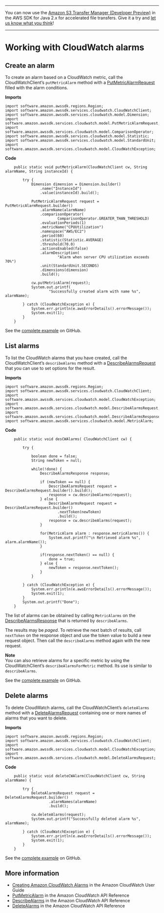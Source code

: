 --------

You can now use the [Amazon S3 Transfer Manager \(Developer Preview\)](https://bit.ly/2WQebiP) in the AWS SDK for Java 2\.x for accelerated file transfers\. Give it a try and [let us know what you think](https://bit.ly/3zT1YYM)\!

--------

# Working with CloudWatch alarms<a name="examples-cloudwatch-create-alarms"></a>

## Create an alarm<a name="create-an-alarm"></a>

To create an alarm based on a CloudWatch metric, call the CloudWatchClient’s `putMetricAlarm` method with a [PutMetricAlarmRequest](http://docs.aws.amazon.com/sdk-for-java/latest/reference/software/amazon/awssdk/services/cloudwatch/model/PutMetricAlarmRequest.html) filled with the alarm conditions\.

 **Imports** 

```
import software.amazon.awssdk.regions.Region;
import software.amazon.awssdk.services.cloudwatch.CloudWatchClient;
import software.amazon.awssdk.services.cloudwatch.model.Dimension;
import software.amazon.awssdk.services.cloudwatch.model.PutMetricAlarmRequest;
import software.amazon.awssdk.services.cloudwatch.model.ComparisonOperator;
import software.amazon.awssdk.services.cloudwatch.model.Statistic;
import software.amazon.awssdk.services.cloudwatch.model.StandardUnit;
import software.amazon.awssdk.services.cloudwatch.model.CloudWatchException;
```

 **Code** 

```
    public static void putMetricAlarm(CloudWatchClient cw, String alarmName, String instanceId) {

        try {
            Dimension dimension = Dimension.builder()
                .name("InstanceId")
                .value(instanceId).build();

            PutMetricAlarmRequest request = PutMetricAlarmRequest.builder()
                .alarmName(alarmName)
                .comparisonOperator(
                        ComparisonOperator.GREATER_THAN_THRESHOLD)
                .evaluationPeriods(1)
                .metricName("CPUUtilization")
                .namespace("AWS/EC2")
                .period(60)
                .statistic(Statistic.AVERAGE)
                .threshold(70.0)
                .actionsEnabled(false)
                .alarmDescription(
                        "Alarm when server CPU utilization exceeds 70%")
                .unit(StandardUnit.SECONDS)
                .dimensions(dimension)
                .build();

            cw.putMetricAlarm(request);
            System.out.printf(
                    "Successfully created alarm with name %s", alarmName);

        } catch (CloudWatchException e) {
            System.err.println(e.awsErrorDetails().errorMessage());
            System.exit(1);
        }
    }
```

See the [complete example](https://github.com/awsdocs/aws-doc-sdk-examples/blob/master/javav2/example_code/cloudwatch/src/main/java/com/example/cloudwatch/PutMetricAlarm.java) on GitHub\.

## List alarms<a name="list-alarms"></a>

To list the CloudWatch alarms that you have created, call the CloudWatchClient’s `describeAlarms` method with a [DescribeAlarmsRequest](http://docs.aws.amazon.com/sdk-for-java/latest/reference/software/amazon/awssdk/services/cloudwatch/model/DescribeAlarmsRequest.html) that you can use to set options for the result\.

 **Imports** 

```
import software.amazon.awssdk.regions.Region;
import software.amazon.awssdk.services.cloudwatch.CloudWatchClient;
import software.amazon.awssdk.services.cloudwatch.model.CloudWatchException;
import software.amazon.awssdk.services.cloudwatch.model.DescribeAlarmsRequest;
import software.amazon.awssdk.services.cloudwatch.model.DescribeAlarmsResponse;
import software.amazon.awssdk.services.cloudwatch.model.MetricAlarm;
```

 **Code** 

```
    public static void desCWAlarms( CloudWatchClient cw) {

        try {

            boolean done = false;
            String newToken = null;

            while(!done) {
                DescribeAlarmsResponse response;

                if (newToken == null) {
                    DescribeAlarmsRequest request = DescribeAlarmsRequest.builder().build();
                    response = cw.describeAlarms(request);
                } else {
                    DescribeAlarmsRequest request = DescribeAlarmsRequest.builder()
                        .nextToken(newToken)
                        .build();
                    response = cw.describeAlarms(request);
                }

                for(MetricAlarm alarm : response.metricAlarms()) {
                    System.out.printf("\n Retrieved alarm %s", alarm.alarmName());
                }

                if(response.nextToken() == null) {
                    done = true;
                } else {
                    newToken = response.nextToken();
                }
            }

        } catch (CloudWatchException e) {
            System.err.println(e.awsErrorDetails().errorMessage());
            System.exit(1);
        }
        System.out.printf("Done");
    }
```

The list of alarms can be obtained by calling `MetricAlarms` on the [DescribeAlarmsResponse](http://docs.aws.amazon.com/sdk-for-java/latest/reference/software/amazon/awssdk/services/cloudwatch/model/DescribeAlarmsResponse.html) that is returned by `describeAlarms`\.

The results may be *paged*\. To retrieve the next batch of results, call `nextToken` on the response object and use the token value to build a new request object\. Then call the `describeAlarms` method again with the new request\.

**Note**  
You can also retrieve alarms for a specific metric by using the CloudWatchClient’s `describeAlarmsForMetric` method\. Its use is similar to `describeAlarms`\.

See the [complete example](https://github.com/awsdocs/aws-doc-sdk-examples/blob/master/javav2/example_code/cloudwatch/src/main/java/com/example/cloudwatch/DescribeAlarms.java) on GitHub\.

## Delete alarms<a name="delete-alarms"></a>

To delete CloudWatch alarms, call the CloudWatchClient’s `deleteAlarms` method with a [DeleteAlarmsRequest](http://docs.aws.amazon.com/sdk-for-java/latest/reference/software/amazon/awssdk/services/cloudwatch/model/DeleteAlarmsRequest.html) containing one or more names of alarms that you want to delete\.

 **Imports** 

```
import software.amazon.awssdk.regions.Region;
import software.amazon.awssdk.services.cloudwatch.CloudWatchClient;
import software.amazon.awssdk.services.cloudwatch.model.CloudWatchException;
import software.amazon.awssdk.services.cloudwatch.model.DeleteAlarmsRequest;
```

 **Code** 

```
    public static void deleteCWAlarm(CloudWatchClient cw, String alarmName) {

        try {
            DeleteAlarmsRequest request = DeleteAlarmsRequest.builder()
                    .alarmNames(alarmName)
                    .build();

            cw.deleteAlarms(request);
            System.out.printf("Successfully deleted alarm %s", alarmName);

        } catch (CloudWatchException e) {
            System.err.println(e.awsErrorDetails().errorMessage());
            System.exit(1);
        }
    }
```

See the [complete example](https://github.com/awsdocs/aws-doc-sdk-examples/blob/master/javav2/example_code/cloudwatch/src/main/java/com/example/cloudwatch/DeleteAlarm.java) on GitHub\.

## More information<a name="more-information"></a>
+  [Creating Amazon CloudWatch Alarms](http://docs.aws.amazon.com/AmazonCloudWatch/latest/monitoring/AlarmThatSendsEmail.html) in the Amazon CloudWatch User Guide
+  [PutMetricAlarm](http://docs.aws.amazon.com/AmazonCloudWatch/latest/APIReference/API_PutMetricAlarm.html) in the Amazon CloudWatch API Reference
+  [DescribeAlarms](http://docs.aws.amazon.com/AmazonCloudWatch/latest/APIReference/API_DescribeAlarms.html) in the Amazon CloudWatch API Reference
+  [DeleteAlarms](http://docs.aws.amazon.com/AmazonCloudWatch/latest/APIReference/API_DeleteAlarms.html) in the Amazon CloudWatch API Reference